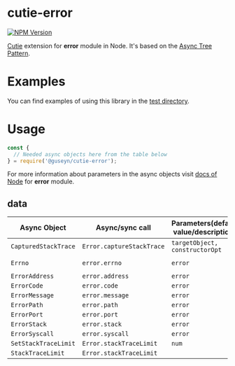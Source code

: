 # cutie-error

[![NPM Version][npm-image]][npm-url]

[Cutie](https://github.com/Guseyn/cutie) extension for <b>error</b> module in Node. It's based on the [Async Tree Pattern](https://github.com/Guseyn/async-tree-patern/blob/master/Async_Tree_Patern.pdf).


# Examples

You can find examples of using this library in the [test directory](https://github.com/Guseyn/cutie-error/tree/master/test).

# Usage

```js
const {
  // Needed async objects here from the table below
} = require('@guseyn/cutie-error');
```
For more information about parameters in the async objects visit [docs of Node](https://nodejs.org/en/docs/) for <b>error</b> module.

## data

| Async Object  | Async/sync call | Parameters(default value/description) | Representation result |
| ------------- | ----------------| ---------- | --------------------- |
| `CapturedStackTrace` | `Error.captureStackTrace` | `targetObject, constructorOpt` | `targetObject` |
| `Errno` | `error.errno` | `error` | `string \| number` |
| `ErrorAddress` | `error.address` | `error` | `string` |
| `ErrorCode` | `error.code` | `error` | `string` |
| `ErrorMessage` | `error.message` | `error` | `string` |
| `ErrorPath` | `error.path` | `error` | `string` |
| `ErrorPort` | `error.port` | `error` | `number` |
| `ErrorStack` | `error.stack` | `error` | `string` |
| `ErrorSyscall` | `error.syscall` | `error` | `string` |
| `SetStackTraceLimit` | `Error.stackTraceLimit` | `num` | `num` |
| `StackTraceLimit` | `Error.stackTraceLimit` | | `num` |

[npm-image]: https://img.shields.io/npm/v/@guseyn/cutie-error.svg
[npm-url]: https://npmjs.org/package/@guseyn/cutie-error
